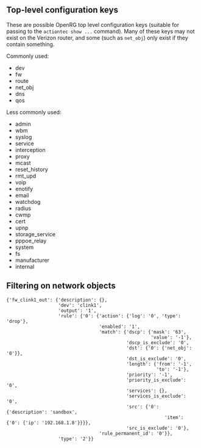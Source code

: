 ## Top-level configuration keys

These are possible OpenRG top level configuration keys (suitable for
passing to the `actiontec show ...` command).  Many of these keys may
not exist on the Verizon router, and some (such as `net_obj`) only
exist if they contain something.

Commonly used:

- dev
- fw
- route
- net_obj
- dns
- qos

Less commonly used:

- admin
- wbm
- syslog
- service
- interception
- proxy
- mcast
- reset_history
- rmt_upd
- voip
- enotify
- email
- watchdog
- radius
- cwmp
- cert
- upnp
- storage_service
- pppoe_relay
- system
- fs
- manufacturer
- internal

## Filtering on network objects

    {'fw_clink1_out': {'description': {},
                       'dev': 'clink1',
                       'output': '1',
                       'rule': {'0': {'action': {'log': '0', 'type': 'drop'},
                                      'enabled': '1',
                                      'match': {'dscp': {'mask': '63',
                                                         'value': '-1'},
                                                'dscp_is_exclude': '0',
                                                'dst': {'0': {'net_obj': '0'}},
                                                'dst_is_exclude': '0',
                                                'length': {'from': '-1',
                                                           'to': '-1'},
                                                'priority': '-1',
                                                'priority_is_exclude': '0',
                                                'services': {},
                                                'services_is_exclude': '0',
                                                'src': {'0': {'description': 'sandbox',
                                                              'item': {'0': {'ip': '192.168.1.8'}}}},
                                                'src_is_exclude': '0'},
                                      'rule_permanent_id': '0'}},
                       'type': '2'}}

